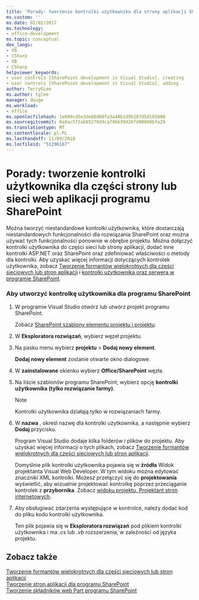 ```yaml
---
title: 'Porady: tworzenie kontrolki użytkownika dla strony aplikacji SharePoint lub składnika Web Part | Dokumentacja firmy Microsoft'
ms.custom: ''
ms.date: 02/02/2017
ms.technology:
- office-development
ms.topic: conceptual
dev_langs:
- VB
- CSharp
- VB
- CSharp
helpviewer_keywords:
- user controls [SharePoint development in Visual Studio], creating
- user controls [SharePoint development in Visual Studio], adding
author: TerryGLee
ms.author: tglee
manager: douge
ms.workload:
- office
ms.openlocfilehash: 1e099cd5e3de88d88fa3a48b1d9b287d5d185000
ms.sourcegitcommit: 0a8ac5f2a685270d9ca79bb39d26fd90099bfa29
ms.translationtype: MT
ms.contentlocale: pl-PL
ms.lasthandoff: 11/09/2018
ms.locfileid: "51296167"
---
```

# <a name="how-to-create-a-user-control-for-a-sharepoint-application-page-or-web-part"></a>Porady: tworzenie kontrolki użytkownika dla części strony lub sieci web aplikacji programu SharePoint
  Można tworzyć niestandardowe kontrolki użytkownika, które dostarczają niestandardowych funkcjonalności dla rozwiązania SharePoint oraz można używać tych funkcjonalności ponownie w obrębie projektu. Można dołączyć kontrolki użytkownika do części sieci lub strony aplikacji, dodać inne kontrolki ASP.NET oraz SharePoint oraz zdefiniować właściwości o metody dla kontrolki. Aby uzyskać więcej informacji dotyczących kontrolek użytkownika, zobacz [Tworzenie formantów wielokrotnych dla części sieciowych lub stron aplikacji](../sharepoint/creating-reusable-controls-for-web-parts-or-application-pages.md) i [kontrolki użytkownika oraz serwera w programie SharePoint](https://blogs.msdn.microsoft.com/kaevans/2011/04/28/user-controls-and-server-controls-in-sharepoint/).  
  
### <a name="to-create-a-user-control-for-sharepoint"></a>Aby utworzyć kontrolkę użytkownika dla programu SharePoint  
  
1.  W programie Visual Studio otwórz lub utwórz projekt programu SharePoint.  
  
     Zobacz [SharePoint szablony elementu projektu i projektu](../sharepoint/sharepoint-project-and-project-item-templates.md).  
  
2.  W **Eksploratora rozwiązań**, wybierz węzeł projektu.  
  
3.  Na pasku menu wybierz **projektu** > **Dodaj nowy element**.  
  
     **Dodaj nowy element** zostanie otwarte okno dialogowe.  
  
4.  W **zainstalowane** okienku wybierz **Office/SharePoint** węzła.  
  
5.  Na liście szablonów programu SharePoint, wybierz opcję **kontrolki użytkownika (tylko rozwiązanie farmy)**.  
  
    > [!NOTE]  
    >  Kontrolki użytkownika działają tylko w rozwiązaniach farmy.  
  
6.  W **nazwa** , określ nazwę dla kontrolki użytkownika, a następnie wybierz **Dodaj** przycisku.  
  
     Program Visual Studio dodaje kilka folderów i plików do projektu. Aby uzyskać więcej informacji o tych plikach, zobacz [Tworzenie formantów wielokrotnych dla części sieciowych lub stron aplikacji](../sharepoint/creating-reusable-controls-for-web-parts-or-application-pages.md).  
  
     Domyślnie plik kontrolki użytkownika pojawia się w **źródła** Widok projektanta Visual Web Developer. W tym widoku można edytować znaczniki XML kontrolki. Możesz przełączyć się do **projektowania** wyświetlić, aby wizualnie projektować kontrolkę poprzez przeciąganie kontrolek z **przybornika**. Zobacz [widoku projektu, Projektant stron internetowych](/previous-versions/aspnet/ms178149\(v\=vs.100\)).  
  
7.  Aby obsługiwać zdarzenia występujące w kontrolce, należy dodać kod do pliku kodu kontrolki użytkownika.  
  
     Ten plik pojawia się w **Eksploratora rozwiązań** pod plikiem kontrolki użytkownika i ma *.cs* lub *.vb* rozszerzenia, w zależności od języka projektu.  
  
## <a name="see-also"></a>Zobacz także
 [Tworzenie formantów wielokrotnych dla części sieciowych lub stron aplikacji](../sharepoint/creating-reusable-controls-for-web-parts-or-application-pages.md)   
 [Tworzenie stron aplikacji dla programu SharePoint](../sharepoint/creating-application-pages-for-sharepoint.md)   
 [Tworzenie składników web Part programu SharePoint](../sharepoint/creating-web-parts-for-sharepoint.md)  
  

